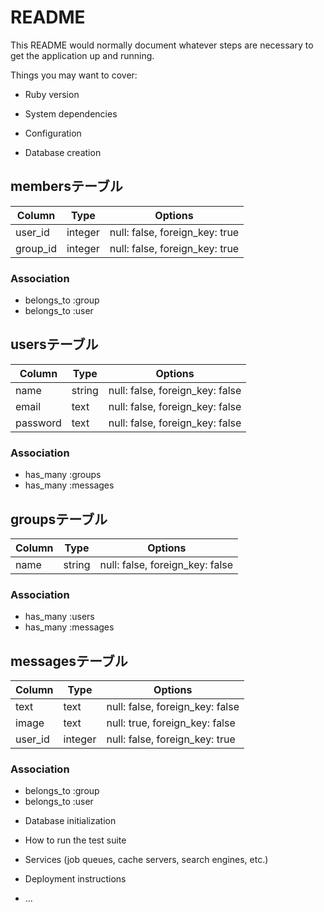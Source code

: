 # README

This README would normally document whatever steps are necessary to get the
application up and running.

Things you may want to cover:

* Ruby version

* System dependencies

* Configuration

* Database creation

## membersテーブル

|Column|Type|Options|
|------|----|-------|
|user_id|integer|null: false, foreign_key: true|
|group_id|integer|null: false, foreign_key: true|

### Association
- belongs_to :group
- belongs_to :user

## usersテーブル
|Column|Type|Options|
|------|----|-------|
|name|string|null: false, foreign_key: false|
|email|text|null: false, foreign_key: false|
|password|text|null: false, foreign_key: false|

### Association
- has_many :groups
- has_many :messages

## groupsテーブル
|Column|Type|Options|
|------|----|-------|
|name|string|null: false, foreign_key: false|

### Association
- has_many :users
- has_many :messages


## messagesテーブル
|Column|Type|Options|
|------|----|-------|
|text|text|null: false, foreign_key: false|
|image|text|null: true, foreign_key: false|
|user_id|integer|null: false, foreign_key: true|

### Association
- belongs_to :group
- belongs_to :user



* Database initialization

* How to run the test suite

* Services (job queues, cache servers, search engines, etc.)

* Deployment instructions

* ...
